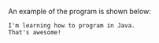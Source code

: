 An example of the program is shown below:

```
I'm learning how to program in Java.
That's awesome!
```
